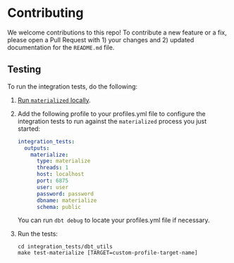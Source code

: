 # Contributing

We welcome contributions to this repo! To contribute a new feature or a fix,
please open a Pull Request with 1) your changes and 2) updated documentation for
the `README.md` file.

## Testing

To run the integration tests, do the following:

1. [Run `materialized` locally](https://materialize.com/docs/get-started/#install-run-connect).

2. Add the following profile to your profiles.yml file to configure the
   integration tests to run against the `materialized` process you just started:

   ```yml
   integration_tests:
     outputs:
       materialize:
         type: materialize
         threads: 1
         host: localhost
         port: 6875
         user: user
         password: password
         dbname: materialize
         schema: public
   ```

   You can run `dbt debug` to locate your profiles.yml file if necessary.

3. Run the tests:

   ```
   cd integration_tests/dbt_utils
   make test-materialize [TARGET=custom-profile-target-name]
   ```
